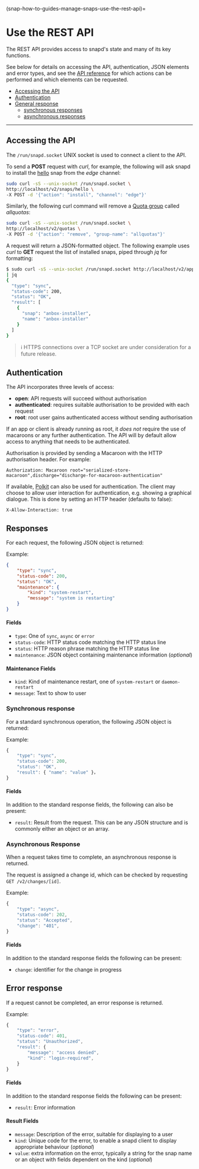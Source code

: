 (snap-how-to-guides-manage-snaps-use-the-rest-api)=
# Use the REST API

The REST API provides access to snapd's state and many of its key functions.

See below for details on accessing the API,  authentication, JSON elements and error types, and see the [API reference](/snap-reference/development/rest-api/snapd-rest-api) for which actions can be performed and which elements can be requested.


- [Accessing the API](#heading--accessing)
- [Authentication](#heading--authentication)
- [General response](#heading--responses)
  - [synchronous responses](#heading--sync)
  - [asynchronous responses](#heading--async)

---

<h2 id='heading--accessing'>Accessing the API</h2>

The `/run/snapd.socket` UNIX socket is used to connect a client to the API.

To send a **POST** request with _curl_, for example, the following will ask snapd to install the [hello](https://snapcraft.io/hello) snap from the _edge_ channel:

```bash
sudo curl -sS --unix-socket /run/snapd.socket \
http://localhost/v2/snaps/hello \
-X POST -d '{"action": "install", "channel": "edge"}'
```

Similarly, the following curl command will remove a [Quota group](/t/snapd-rest-api/17954#heading--quotas) called _allquotas_:

```bash
sudo curl -sS --unix-socket /run/snapd.socket \
http://localhost/v2/quotas \
-X POST -d '{"action": "remove", "group-name": "allquotas"}'
```

A request will return a JSON-formatted object. The following example uses _curl_ to **GET** request the list of installed snaps, piped through _jq_ for formatting:

```bash
$ sudo curl -sS --unix-socket /run/snapd.socket http://localhost/v2/apps \
| jq
{
  "type": "sync",
  "status-code": 200,
  "status": "OK",
  "result": [
    {
      "snap": "anbox-installer",
      "name": "anbox-installer"
    }
  ]
}
```

> :information_source: HTTPS connections over a TCP socket are under consideration for a future release.

<h2 id='heading--authentication'>Authentication</h2>

The API incorporates three levels of access:
- **open**: API requests will succeed without authorisation
- **authenticated**: requires suitable authorisation to be provided with each request
- **root**: root user gains authenticated access without sending authorisation

If an app or client is already running as root, it _does not_ require the use of macaroons or any further authentication. The API will by default allow access to anything that needs to be authenticated.

Authorisation is provided by sending a Macaroon with the HTTP authorisation header. For example:

```no-highlight
Authorization: Macaroon root="serialized-store-macaroon",discharge="discharge-for-macaroon-authentication"
```

If available, [Polkit](https://www.freedesktop.org/wiki/Software/polkit/) can also be used for authentication. The client may choose to allow user interaction for authentication, e.g. showing a graphical dialogue. This is done by setting an HTTP header (defaults to false):

```no-highlight
X-Allow-Interaction: true
```

<h2 id='heading--responses'>Responses</h2>

For each request, the following JSON object is returned:

Example:

```json
{
    "type": "sync",
    "status-code": 200,
    "status": "OK",
    "maintenance": { 
        "kind": "system-restart", 
        "message": "system is restarting" 
    }
}
```

#### Fields

* `type`: One of `sync`, `async` or `error`
* `status-code`: HTTP status code matching the HTTP status line
* `status`: HTTP reason phrase matching the HTTP status line
* `maintenance`: JSON object containing maintenance information (_optional_)

#### Maintenance Fields

* `kind`: Kind of maintenance restart, one of `system-restart` or `daemon-restart`
* `message`: Text to show to user

<h3 id='heading--sync'>Synchronous response</h3>

For a standard synchronous operation, the following JSON object is returned:

Example:
```javascript
{
    "type": "sync",
    "status-code": 200,
    "status": "OK",
    "result": { "name": "value" }，
}
```

#### Fields

In addition to the standard response fields, the following can also be present:

* `result`: Result from the request. This can be any JSON structure and is commonly either an object or an array.

<h3 id='heading--async'>Asynchronous Response</h3>

When a request takes time to complete, an asynchronous response is returned.

The request is assigned a change id, which can be checked by requesting `GET /v2/changes/[id]`.

Example:
```javascript
{
    "type": "async",
    "status-code": 202,
    "status": "Accepted",
    "change": "401",
}
```

#### Fields

In addition to the standard response fields the following can be present:

* `change`: identifier for the change in progress

<h2 id='heading--error-response'>Error response</h2>

If a request cannot be completed, an error response is returned.

Example:

```javascript
{
    "type": "error",
    "status-code": 401,
    "status": "Unauthorized",
    "result": {
        "message": "access denied",
        "kind": "login-required",
    }
}
```

#### Fields

In addition to the standard response fields the following can be present:

* `result`: Error information

#### Result Fields

* `message`: Description of the error, suitable for displaying to a user
* `kind`: Unique code for the error, to enable a snapd client to display appropriate behaviour (_optional_)
* `value`: extra information on the error, typically a string for the snap name or an object with fields dependent on the kind (_optional_)

